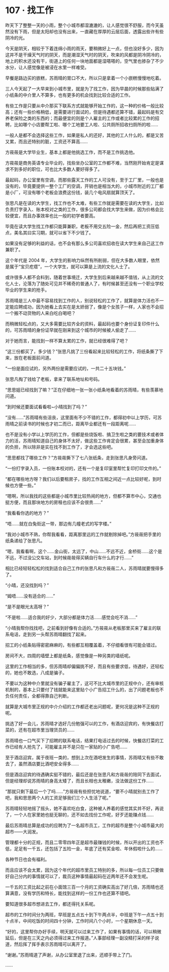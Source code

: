 <link rel="stylesheet" href="../styles/text.css"/>
<h1>107 · 找工作</h1>

昨天下了整整一天的小雨，整个小城市都湿漉漉的，让人感觉很不舒服，而今天虽然没有下雨，但是太阳却也没有出来，一直藏在厚厚的云层后面，透露出些许有些阴冷的光。

今天是阴天，相较于下着连绵小雨的雨天，要稍微好上一点，但也没好多少，因为这并不是干燥天气时的阴天，而是潮湿天气时的阴天，吹来的风都是阴冷阴冷的，地上的积水还没有干，街道上的任何一块地面都是湿嗒嗒的，空气里也掺杂了不少水分，让人感觉像是被浸在水里一样难受。

早餐是路边买的嵌糕，苏雨晴的胃口不大，所以只是拿着一个小嵌糕慢慢地吃着。

三人今天起了一大早来到小城市里，就是为了找工作，因为早晨的时候那些贴满了小纸条的中介里人不算多，也有更多的机会找到比较合适的工作。

有些工作是只要从中介那买下联系方式就能够开始工作的，这一种的价格一般比较高；还有一些价格稍低，是需要进行面试的，但是待遇都还算不错，最起码是有交养老保险之类的东西的；而最便宜的则是个人雇主的工作或者比较累的工作的招聘，比如哪个小店要帮工啦、哪个工地要工人啦、公共厕所招收扫厕所的啦……

一般人是都不会选择这些工作，如果是私人的还好，其他的工人什么的，都是又苦又累，而且还特别的脏，工资还不算高……

方莜莜是大学毕业生，基本上都是他挑选工作，而不是工作挑选他。

方莜莜是商务英语专业毕业的，找些坐办公室的工作都不难，当然刚开始肯定是谋求不到多好的职位，可也比大多数人要好得多了。

最起码，办公室里有空调，而那些露天工作的工人可没有，至于工厂里，一般也是没有的，毕竟要提供一整个工厂的空调，开销也是相当大的，小城市附近的工厂都是小厂，可没有哪个老板会浪费这份钱，装几个电风扇就算顶天了。

张思凡是在读的大学生，找工作也不太难，有些工作就是需要在读的大学生，比如负责打字录入、账本校对之类的工作，很多公司都会找大学生来做，因为价格会比较便宜，而且办事效率也比一般的初学者要高。

毕竟在读大学生找工作都只能算兼职，老板不用交五险一金，然后再把工资压低点，美名其曰实习期，就可以省下不少钱了。

如果没有足够的利益的话，也不会有那么多公司喜欢招收在读大学生来自己这工作兼职了。

这个年代是 2004 年，大学生的影响力纵然有所削弱，但在大多数人眼里，依然是属于“宝贝疙瘩”，一个大学生，就可以算是上流的文化人士了。

或许很多人都不会料到，随着世事境迁，大学生到后来越来越不值钱，从上流的文化人士，沦落为了随处可见并不稀奇的普通人了，有时候甚至还没有一个职业学校毕业的学生来的抢手。

苏雨晴是三人中最不容易找到工作的人，别说轻松的工作了，就算是体力活也不一定能应聘成功，因为她看上去实在是太娇弱了，像是个女孩子一样，人家也不会招一个搬不动货物的人来白吃白喝吧？

而稍微轻松点的，又大多需要比较齐全的资料，最起码也要个身份证复印件什么的，可苏雨晴的身份证早就在刚来到这个城市的时候被人偷走了……

对于她而言，能找到一样不算太累的工作，就已经很难得了吧？

“这三份都买了，多少钱？”张思凡挑了三份看起来比较轻松的工作，将纸条撕了下来，放在老板面前问道。

“一份是面应试的，另外两份是需要应试的，一共二十五块钱。”

张思凡掏了钱给了老板，拿来了联系地址和号码。

“思思姐已经找到了嘛？”正在仔细地一张一张小纸条地看着的苏雨晴，有些羡慕地问道。

“到时候还要面试看看啦\~小晴找到了吗？”

“没有……”苏雨晴有些沮丧，这里面有不少不错的工作，都得初中以上学历，可苏雨晴之前读书的时候也才初二而已，距离毕业都还有一段距离呢……

也不是没有小学以上学历的工作，但都是些烧饭啦、搞卫生啦之类的要技术或者体力的活，苏雨晴知道自己的身体不太好，做这些工作肯定会很累，甚至会加重身体的负担，所以除非是实在找不到工作了，才会选这些吧。

“思思都找了哪些工作？”方莜莜撕下了七八张纸条，走到张思凡身旁问道。

“一份打字录入员，一份账本校对的，还有一个是复印室里帮忙复印打印文件的。”

“都在哪些地方呀？我们以后要租房子，找的工作互相之间近一点比较好呢，到时候也方便一些。”

“嗯啊，所以我找的这些都是小城市里比较热闹的地方，但都不算市中心，交通也挺方便，而且那块地方的房租也应该不会很贵……”

“我看看你选的地方？”

“唔……就在白兔街这一带，那边有几幢老式的写字楼。”

“我对小城市不熟，你帮我看看，距离那里远的工作就剔除掉吧。”方莜莜把手里的纸条递给了张思凡。

“嗯，我看看啊，这个……金山街，太远了，中山……不远不近，金桥街……这个是不远，不过没公交车站，到时候莜莜得买辆自行车什么的才行……”

相比已经轻轻松松的找到适合自己工作的张思凡和方莜莜二人，苏雨晴就要慢得多了。

“小晴，还没找到吗？”

“姆唔……没有适合的……”

“是不是眼光太高呀？”

“不是啦……适合我的好少，大部分都是体力活……感觉会吃不消……”

“小晴我帮你找找吧，之前看到好像有合适的。”方莜莜从老板那里买来了雇主的联系电话，走到另一头帮苏雨晴翻找了起来。

招工的小纸条贴得密密麻麻的，有些都互相覆盖着，不仔细看很有可能会错过。

房间不大，四周的墙壁上都是纸条，感觉像是一种另类的墙纸呢。

这里的工作相当的多，但苏雨晴却偏偏挑不好，而且有些要求低，待遇好，还轻松的，她也不敢选，八成是骗子。

不要以为这种中介里就没有骗子雇主了，这可不比大城市里的正规中介，还有审核机制的，基本上只要付了钱就能来这里贴个小广告招工什么的，出了问题老板也不负任何责任，全都得靠自己判断。

就算是大城市里正规的中介介绍的工作都还老出问题呢，更何况是这种不正规的呢。

挑选了好一会儿，苏雨晴才选好几份勉强可以的工作，有酒店迎宾的，有快餐店打菜的，还有在超市里当理货员的……

苏雨晴也一口气买下了招聘的联系电话，结果打电话过去的时候，快餐店打菜的工作已经有人抢先了，可能雇主并不是只在一家贴的小广告吧……

至于酒店迎宾，属于夜班一类的，想到上次在酒吧发生的事情，苏雨晴又有些不敢去了，虽然酒店要比酒吧安全得多……

但是酒店迎宾的待遇确实挺不错的，最后还是在张思凡和方莜莜的陪同下去面试，但是经理却说苏雨晴的身高太矮了，而且长相也太稚嫩，没法做这份工作……

“那就只剩下最后一个了吗……”方莜莜有些担忧地说道，“要不小晴就别去工作了吧，我和思思两个人的工资足够我们三个人生活了呢。”

苏雨晴轻轻地摇了摇头，她不喜欢吃白食，这种被人养着的感觉其实并不好，再说了，一个人在家里她也挺无聊的，还不如去找份工作呢，好歹还能赚点钱……

最后苏雨晴总算是成功的应聘为了一名超市员工，工作的超市是整个小城市最大的超市——大润发。

管理都十分的正规，而且二零零四年正是超市最赚钱的时候，所以开出的工资也不低，足足有一千五，还包括了五险一金，年底了还有奖金啦、年休假啦什么的……

各种节日也会有福利。

而且应该不会太累，因为这个年代的超市里员工特别的多，所以每一位员工只要做好自己分内的事情就可以了，裁员这种事情最起码在近两年还不会发生呢。

一千五的工资比起之前在小面馆三百一个月的工资确实高出了好几倍，苏雨晴也还算满意，没有学历和特长，能找到这样的一份工作也还算不错吧。

要知道很多超市想进去工作，都还得托关系呢。

超市的工作时间分为两班，早班是五点五十到下午两点半，中班是下午一点五十到十点半，中间吃饭的时间四十分钟，工作时间八个小时，一个星期休息一天。

“好的，这里帮你办好手续，明天就可以过来工作了，如果有事情的话，可以稍微延后，但是在三天之内必须得过来工作报道。”人事部经理一副没精打采的样子说道，然后挥了挥手表示苏雨晴可以离开了。

“谢谢。”苏雨晴道了声谢，从办公室里退了出来，还顺手带上了门。

……
